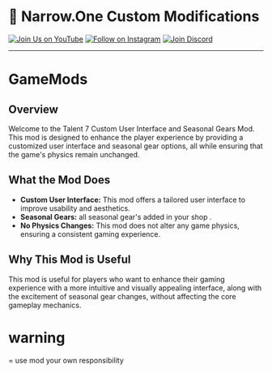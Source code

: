 # 🎯 Narrow.One Custom Modifications 

[![Join Us on YouTube](https://img.shields.io/badge/YouTube-Subscribe-red?style=for-the-badge&logo=youtube)](https://www.youtube.com/@Talent-7)
[![Follow on Instagram](https://img.shields.io/badge/Instagram-Follow-orange?style=for-the-badge&logo=instagram)](https://www.instagram.com/t7members/)
[![Join Discord](https://img.shields.io/badge/Discord-Join-blue?style=for-the-badge&logo=discord)](https://discord.gg/nMCGpZAE)

---

# GameMods
## Overview
Welcome to the Talent 7 Custom User Interface and Seasonal Gears Mod. This mod is designed to enhance the player experience by providing a customized user interface and seasonal gear options, all while ensuring that the game's physics remain unchanged.

## What the Mod Does
- **Custom User Interface:** This mod offers a tailored user interface to improve usability and aesthetics.
- **Seasonal Gears:** all  seasonal gear's added in your shop .
- **No Physics Changes:** This mod does not alter any game physics, ensuring a consistent gaming experience.

## Why This Mod is Useful
This mod is useful for players who want to enhance their gaming experience with a more intuitive and visually appealing interface, along with the excitement of seasonal gear changes, without affecting the core gameplay mechanics.

# warning
= use mod your own responsibility
